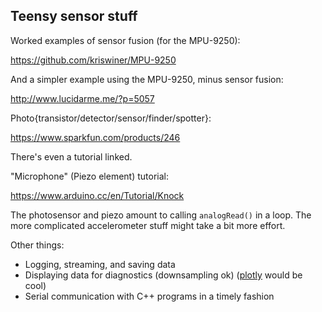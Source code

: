 ## Teensy sensor stuff

Worked examples of sensor fusion (for the MPU-9250):

https://github.com/kriswiner/MPU-9250

And a simpler example using the MPU-9250, minus sensor fusion:

http://www.lucidarme.me/?p=5057

Photo{transistor/detector/sensor/finder/spotter}:

https://www.sparkfun.com/products/246

There's even a tutorial linked.

"Microphone" (Piezo element) tutorial:

https://www.arduino.cc/en/Tutorial/Knock


The photosensor and piezo amount to calling `analogRead()` in a loop. The more complicated accelerometer stuff might take a bit more effort.

Other things:

 - Logging, streaming, and saving data
 - Displaying data for diagnostics (downsampling ok) ([plotly](https://plot.ly/arduino/dht22-temperature-tutorial/) would be cool)
 - Serial communication with C++ programs in a timely fashion
